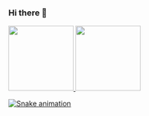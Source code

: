 ### Hi there 👋

<div>
  <a href="https://github.com/kelvinpalves">
  <img height="130em" src="https://github-readme-stats.vercel.app/api?username=kelvinpalves&show_icons=true&theme=dark&include_all_commits=true&count_private=true"/>
  <img height="130em" src="https://github-readme-stats.vercel.app/api/top-langs/?username=kelvinpalves&layout=compact&langs_count=7&theme=dark"/>
</div>

![Snake animation](https://github.com/kelvinpalves/kelvinpalves/blob/output/github-contribution-grid-snake.svg)

